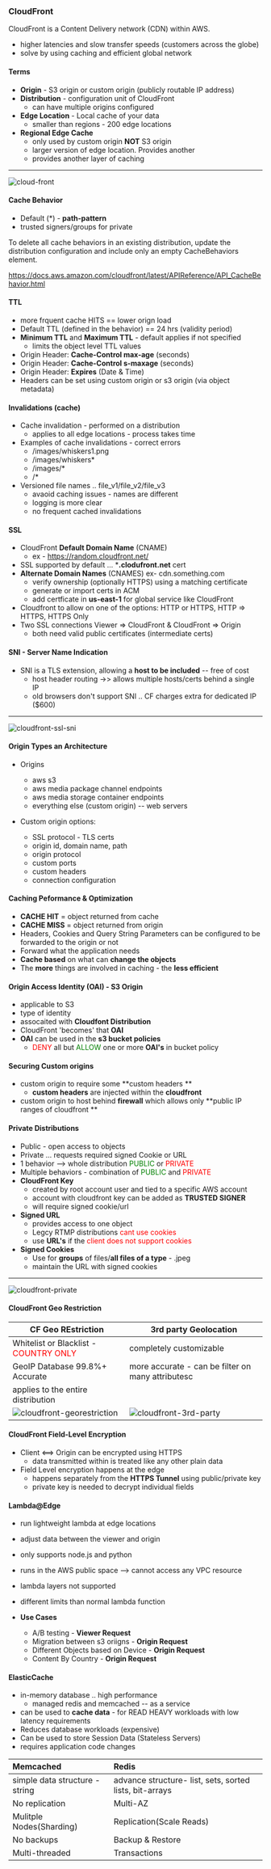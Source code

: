 ### CloudFront
CloudFront is a Content Delivery network (CDN) within AWS.
- higher latencies and slow transfer speeds (customers across the globe)
- solve by using caching and efficient global network

#### Terms
- **Origin** - S3 origin or custom origin (publicly routable IP address)
- **Distribution** - configuration unit of CloudFront
    - can have multiple origins configured
- **Edge Location** - Local cache of your data 
    - smaller than regions - 200 edge locations
- **Regional Edge Cache**
    - only used by custom origin **NOT** S3 origin
    - larger version of edge location. Provides another 
    - provides another layer of caching
---
![cloud-front](cloud-front.png)


#### Cache Behavior
- Default (*) - **path-pattern**
- trusted signers/groups for private


To delete all cache behaviors in an existing distribution, update the distribution configuration and include only an empty CacheBehaviors element.


https://docs.aws.amazon.com/cloudfront/latest/APIReference/API_CacheBehavior.html

#### TTL
- more frquent cache HITS == lower orign load
- Default TTL (defined in the behavior) == 24 hrs (validity period)
- **Minimum TTL** and **Maximum TTL** - default applies if not specified
  - limits the object level TTL values
- Origin Header: **Cache-Control max-age** (seconds)
- Origin Header: **Cache-Control s-maxage** (seconds)
- Origin Header: **Expires** (Date & Time)
- Headers can be set using custom origin or s3 origin (via object metadata)

#### Invalidations (cache)
- Cache invalidation - performed on a distribution
    - applies to all edge locations - process takes time
- Examples of cache invalidations - correct errors
  - /images/whiskers1.png
  - /images/whiskers*
  - /images/*
  - /*
- Versioned file names ..  file_v1/file_v2/file_v3 
    - avaoid caching issues - names are different
    - logging is more clear
    - no frequent cached invalidations

#### SSL
- CloudFront **Default Domain Name** (CNAME)
    - ex - https://random.cloudfront.net/
- SSL supported by default ... ***.clodufront.net** cert
- **Alternate Domain Names** (CNAMES) ex- cdn.something.com
    - verify ownership (optionally HTTPS) using a matching certificate
    - generate or import certs in ACM 
    - add certficate in **us-east-1** for global service like CloudFront
- Cloudfront to allow on one of the options: HTTP or HTTPS, HTTP => HTTPS, HTTPS Only
- Two SSL connections Viewer => CloudFront &  CloudFront => Origin
    - both need valid public certificates (intermediate certs)


#### SNI - Server Name Indication
- SNI is a TLS extension, allowing a **host to be included** -- free of cost
    - host header routing ->> allows multiple hosts/certs behind a single IP 
    - old browsers don't support SNI .. CF charges extra for dedicated IP ($600)

---
![cloudfront-ssl-sni](cloudfront-ssl-sni.png)

#### Origin Types an Architecture
- Origins
    - aws s3 
    - aws media package channel endpoints
    - aws media storage container endpoints
    - everything else (custom origin) -- web servers

- Custom origin options:
    - SSL protocol - TLS certs
    - origin id, domain name, path
    - origin protocol
    - custom ports
    - custom headers
    - connection configuration

#### Caching Peformance & Optimization
- **CACHE HIT** = object returned from cache
- **CACHE MISS** = object returned from origin 
- Headers, Cookies and Query String Parameters can be configured to be forwarded to the origin or not
- Forward what the application needs 
- **Cache based** on what can **change the objects**
- The **more** things are involved in caching - the **less efficient**

####  Origin Access Identity (OAI) - S3 Origin
- applicable to S3
- type of identity
- assocaited with **Cloudfont Distribution**
- CloudFront 'becomes' that **OAI**
- **OAI** can be used in the **s3 bucket policies**
    - <span style="color:red">DENY</span> all but <span style="color:green">ALLOW</span> one or more **OAI's** in bucket policy

#### Securing Custom origins
- custom origin to require some **custom headers **
    - **custom headers** are injected within the **cloudfront**
- custom origin to host behind **firewall** which allows only **public IP ranges of cloudfront **

#### Private Distributions
- Public - open access to objects
- Private ... requests required signed Cookie or URL
- 1 behavior --> whole distribution <span style="color:green">PUBLIC</span> or <span style="color:red">PRIVATE</span>
- Multiple behaviors - combination of <span style="color:green">PUBLIC</span> and <span style="color:red">PRIVATE</span>
- **CloudFront Key** 
    - created by root account user and tied to a specific AWS account
    - account with cloudfront key can be added as **TRUSTED SIGNER**
    - will require signed cookie/url
- **Signed URL** 
    - provides access to one object 
    - Legcy RTMP distributions <span style="color:red">cant use cookies</span>
    - use **URL's** if the <span style="color:red">client does not support cookies</span>
- **Signed Cookies**
    - Use for **groups** of files/**all files of a type** - .jpeg
    - maintain the URL with signed cookies
---
![cloudfront-private](cloudfront-private.png)

#### CloudFront Geo Restriction

|CF Geo REstriction| 3rd party Geolocation|
|--|---|
|Whitelist or Blacklist - <span style="color:red">COUNTRY ONLY</span>| completely customizable|
| GeoIP Database 99.8%+ Accurate| more accurate - can be filter on many attributesc|
| applies to the entire distribution | |
| ![cloudfront-georestriction](cloudfront-georestriction.png) | ![cloudfront-3rd-party](cloudfront-3rd-party.png) |

#### CloudFront Field-Level Encryption
- Client <==> Origin can be encrypted using HTTPS
    - data transmitted within is treated like any other plain data
- Field Level encryption happens at the edge
    - happens separately from the **HTTPS Tunnel** using public/private key
    - private key is needed to decrypt individual fields

#### Lambda@Edge
- run lightweight lambda at edge locations
- adjust data between the viewer and origin
- only supports node.js and python
- runs in the AWS public space --> cannot access any VPC resource
- lambda layers not supported
- different limits than normal lambda function

- **Use Cases**
    - A/B testing - **Viewer Request**
    - Migration between s3 oriigns - **Origin Request**
    - Different Objects based on Device - **Origin Request**
    - Content By Country - **Origin Request**

#### ElasticCache
- in-memory database .. high performance
    - managed redis and memcached -- as a service
- can be used to **cache data** - for READ HEAVY workloads with low latency requirements
- Reduces database workloads (expensive)
- Can be used to store Session Data (Stateless Servers)
- requires application code changes

|Memcached|Redis|
| :--- | :--- |
|simple data structure - string|advance structure- list, sets, sorted lists, bit-arrays|
|No replication|Multi-AZ|
|Mulitple Nodes(Sharding)|Replication(Scale Reads)|
|No backups|Backup & Restore|
|Multi-threaded|Transactions|

